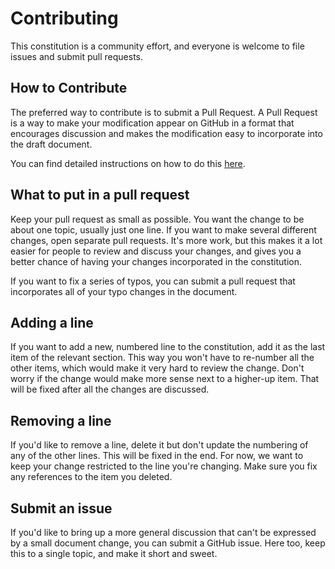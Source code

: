 # Contributing

This constitution is a community effort, and everyone is welcome to file issues and submit pull requests.

## How to Contribute

The preferred way to contribute is to submit a Pull Request. A Pull Request is a way to make your modification appear on GitHub in a format that encourages discussion and makes the modification easy to incorporate into the draft document. 

You can find detailed instructions on how to do this [here](SETUP.md).

## What to put in a pull request

Keep your pull request as small as possible. You want the change to be about one topic, usually just one line. If you want to make several different changes, open separate pull requests. It's more work, but this makes it a lot easier for people to review and discuss your changes, and gives you a better chance of having your changes incorporated in the constitution.

If you want to fix a series of typos, you can submit a pull request that incorporates all of your typo changes in the document.

## Adding a line

If you want to add a new, numbered line to the constitution, add it as the last item of the relevant section. This way you won't have to re-number all the other items, which would make it very hard to review the change. Don't worry if the change would make more sense next to a higher-up item. That will be fixed after all the changes are discussed.

## Removing a line

If you'd like to remove a line, delete it but don't update the numbering of any of the other lines. This will be fixed in the end. For now, we want to keep your change restricted to the line you're changing. Make sure you fix any references to the item you deleted.

## Submit an issue

If you'd like to bring up a more general discussion that can't be expressed by a small document change, you can submit a GitHub issue. Here too, keep this to a single topic, and make it short and sweet.
